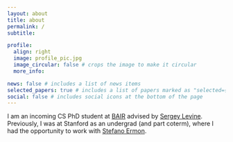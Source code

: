 ```yaml
---
layout: about
title: about
permalink: /
subtitle: 

profile:
  align: right
  image: profile_pic.jpg
  image_circular: false # crops the image to make it circular
  more_info:

news: false # includes a list of news items
selected_papers: true # includes a list of papers marked as "selected={true}"
social: false # includes social icons at the bottom of the page
---
```


I am an incoming CS PhD student at [BAIR](https://bair.berkeley.edu/) advised by [Sergey Levine](https://people.eecs.berkeley.edu/~svlevine/). Previously, I was at Stanford as an undergrad (and part coterm), where I had the opportunity to work with [Stefano Ermon](https://cs.stanford.edu/~ermon/).

